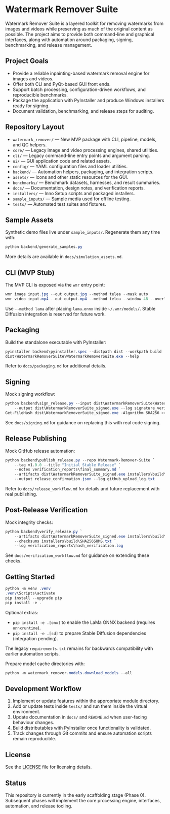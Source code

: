 # Watermark Remover Suite

Watermark Remover Suite is a layered toolkit for removing watermarks from images and videos while preserving as much of the original content as possible. The project aims to provide both command-line and graphical interfaces, along with automation around packaging, signing, benchmarking, and release management.

## Project Goals
- Provide a reliable inpainting-based watermark removal engine for images and videos.
- Offer both CLI and PyQt-based GUI front ends.
- Support batch processing, configuration-driven workflows, and reproducible benchmarks.
- Package the application with PyInstaller and produce Windows installers ready for signing.
- Document validation, benchmarking, and release steps for auditing.

## Repository Layout
- `watermark_remover/` &mdash; New MVP package with CLI, pipeline, models, and QC helpers.
- `core/` &mdash; Legacy image and video processing engines, shared utilities.
- `cli/` &mdash; Legacy command-line entry points and argument parsing.
- `ui/` &mdash; GUI application code and related assets.
- `config/` &mdash; YAML configuration files and loader utilities.
- `backend/` &mdash; Automation helpers, packaging, and integration scripts.
- `assets/` &mdash; Icons and other static resources for the GUI.
- `benchmarks/` &mdash; Benchmark datasets, harnesses, and result summaries.
- `docs/` &mdash; Documentation, design notes, and verification reports.
- `installers/` &mdash; Inno Setup scripts and packaged installers.
- `sample_inputs/` &mdash; Sample media used for offline testing.
- `tests/` &mdash; Automated test suites and fixtures.

## Sample Assets
Synthetic demo files live under `sample_inputs/`. Regenerate them any time with:

```powershell
python backend/generate_samples.py
```

More details are available in `docs/simulation_assets.md`.

## CLI (MVP Stub)
The MVP CLI is exposed via the `wmr` entry point:

```powershell
wmr image input.jpg --out output.jpg --method telea --mask auto
wmr video input.mp4 --out output.mp4 --method telea --window 48 --overlap 12
```

Use `--method lama` after placing `lama.onnx` inside `~/.wmr/models/`. Stable Diffusion integration is reserved for future work.

## Packaging
Build the standalone executable with PyInstaller:

```powershell
pyinstaller backend\pyinstaller.spec --distpath dist --workpath build
dist\WatermarkRemoverSuite\WatermarkRemoverSuite.exe --help
```

Refer to `docs/packaging.md` for additional details.

## Signing
Mock signing workflow:

```powershell
python backend\sign_release.py --input dist\WatermarkRemoverSuite\WatermarkRemoverSuite.exe `
    --output dist\WatermarkRemoverSuite_signed.exe --log signature_verification.log
Get-FileHash dist\WatermarkRemoverSuite_signed.exe -Algorithm SHA256 >> signature_verification.log
```

See `docs/signing.md` for guidance on replacing this with real code signing.

## Release Publishing
Mock GitHub release automation:

```powershell
python backend\publish_release.py --repo Watermark-Remover-Suite `
    --tag v1.0.0 --title "Initial Stable Release" `
    --notes verification_reports\final_summary.md `
    --artifacts dist\WatermarkRemoverSuite_signed.exe installers\build\WatermarkRemoverSuite_Setup.exe `
    --output release_confirmation.json --log github_upload_log.txt
```

Refer to `docs/release_workflow.md` for details and future replacement with real publishing.

## Post-Release Verification
Mock integrity checks:

```powershell
python backend\verify_release.py `
    --artifacts dist\WatermarkRemoverSuite_signed.exe installers\build\WatermarkRemoverSuite_Setup.exe `
    --checksums installers\build\SHA256SUMS.txt `
    --log verification_reports\hash_verification.log
```

See `docs/verification_workflow.md` for guidance on extending these checks.

## Getting Started
```powershell
python -m venv .venv
.venv\Scripts\activate
pip install --upgrade pip
pip install -e .
```
Optional extras:
- `pip install -e .[onx]` to enable the LaMa ONNX backend (requires `onnxruntime`).
- `pip install -e .[sd]` to prepare Stable Diffusion dependencies (integration pending).

The legacy `requirements.txt` remains for backwards compatibility with earlier automation scripts.

Prepare model cache directories with:

```powershell
python -m watermark_remover.models.download_models --all
```

## Development Workflow
1. Implement or update features within the appropriate module directory.
2. Add or update tests inside `tests/` and run them inside the virtual environment.
3. Update documentation in `docs/` and `README.md` when user-facing behaviour changes.
4. Build distributables with PyInstaller once functionality is validated.
5. Track changes through Git commits and ensure automation scripts remain reproducible.

## License
See the [LICENSE](LICENSE) file for licensing details.

## Status
This repository is currently in the early scaffolding stage (Phase 0). Subsequent phases will implement the core processing engine, interfaces, automation, and release tooling.

